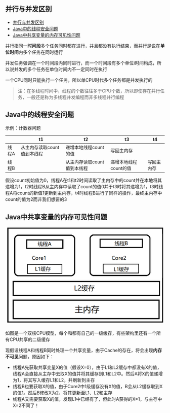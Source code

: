 ##  并行与并发区别
<!-- TOC -->

- [并行与并发区别](#并行与并发区别)
- [Java中的线程安全问题](#java中的线程安全问题)
- [Java中共享变量的内存可见性问题](#java中共享变量的内存可见性问题)

<!-- /TOC -->
并行指同一**时间段**多个任务同时都在进行，并且都没有执行结束，而并行是说在**单位时间**内多个任务在同时运行

并发任务强调在一个时间段内同时进行，而一个时间段有多个单位i时间构成，所以说并发的多个任务在单位时间内不一定同时在执行

一个CPU同时只能执行一个任务，所以单CPU时代多个任务都是并发执行的

 >  注：在多线程时间中，线程的个数往往多于CPU个数，所以即使存在并行任务，一般还是称为多线程并发编程而非多线程并行编程

## Java中的线程安全问题

示例：计数器问题

|    |t1  |t2    |t3    |t4    |
|---------   |----------------------------------------|----------------------------------|-------------------|-------------------|
|线程A    |从主内存读取count值到本线程    |递增本地线程count的值    |写回主内存    |    |
|线程B    |    |从主内存读取count值到本线程    |递增本地线程count的值    |写回主内存    |

假设count初始值为0，线程A在t1和t2时间读取了主内存中的count并在本地将其递增为1，t2时线程B从主内存中读取了count的值0并于t3时将其递增为1，t3时线程A将count的新值1更新到主内存，t4时线程B进行了同样的操作，最终主内存中count的值为2而非我们想要的3

## Java中共享变量的内存可见性问题

![](/images/02.png)


如图是一个双核CPU模型，每个和都有自己的一级缓存，有些架构里还有一个所有CPU共享的二级缓存

现假设线程A和线程B同时处理一个共享变量，由于Cache的存在，将会出现**内存不可见**问题，原因如下：

- 线程A先获取共享变量X的值（假设X=0），由于L1和L2缓存中都没有X的值，线程A会直接从主存中去取X的值并将其缓存到L1和L2中。然后A将X的值递增为1，将其写入缓存L1和L2，并刷新到主存
- 线程B也要获取X的值，由于Core2中1级缓存没有X的值，B会从L2缓存取到X的值1。然后B修改X为2，将其更新至L1、L2和主存
- 线程A又需要获取X的值，发现L1中已经有了，但此时A获得的X=1，与主存中X=2不同了！
